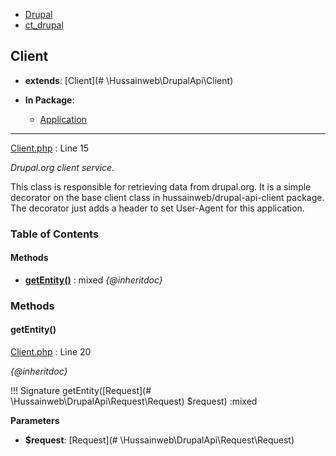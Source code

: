 
- [Drupal](../namespaces/drupal.md)
- [ct_drupal](../namespaces/drupal-ct-drupal.md)


## Client

- **extends**: [Client](# \Hussainweb\DrupalApi\Client)

- **In Package**:
    - [Application](../packages/Application.md)
  


---





[Client.php](../files/web-modules-custom-ct-drupal-src-client.md) : Line 15

*Drupal.org client service.*


This class is responsible for retrieving data from drupal.org. It is a simple
decorator on the base client class in hussainweb/drupal-api-client package.
The decorator just adds a header to set User-Agent for this application.







### Table of Contents










#### Methods
- **[getEntity()](../classes/Drupal-ct-drupal-Client.md#getentity)**
           : mixed
*{@inheritdoc}*









### Methods

#### getEntity()

[Client.php](../files/web-modules-custom-ct-drupal-src-client.md) : Line 20

*{@inheritdoc}*

!!! Signature
    getEntity([Request](# \Hussainweb\DrupalApi\Request\Request) $request) :mixed




**Parameters**

- **$request**: [Request](# \Hussainweb\DrupalApi\Request\Request)
    








